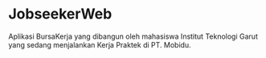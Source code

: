 # JobseekerWeb
Aplikasi BursaKerja yang dibangun oleh mahasiswa Institut Teknologi Garut yang sedang menjalankan Kerja Praktek di PT. Mobidu.
